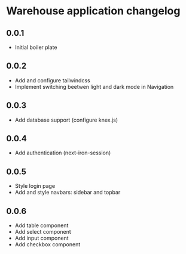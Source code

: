 # Warehouse application changelog

## 0.0.1

- Initial boiler plate

## 0.0.2

- Add and configure tailwindcss
- Implement switching beetwen light and dark mode in Navigation

## 0.0.3

- Add database support (configure knex.js)

## 0.0.4

- Add authentication (next-iron-session)

## 0.0.5

- Style login page
- Add and style navbars: sidebar and topbar

## 0.0.6

- Add table component
- Add select component
- Add input component
- Add checkbox component
